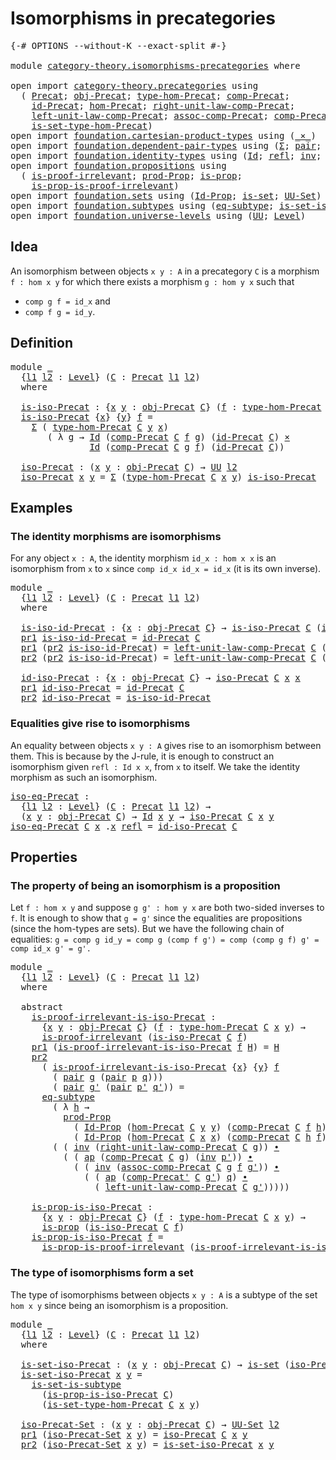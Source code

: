 # Isomorphisms in precategories

<pre class="Agda"><a id="42" class="Symbol">{-#</a> <a id="46" class="Keyword">OPTIONS</a> <a id="54" class="Pragma">--without-K</a> <a id="66" class="Pragma">--exact-split</a> <a id="80" class="Symbol">#-}</a>

<a id="85" class="Keyword">module</a> <a id="92" href="category-theory.isomorphisms-precategories.html" class="Module">category-theory.isomorphisms-precategories</a> <a id="135" class="Keyword">where</a>

<a id="142" class="Keyword">open</a> <a id="147" class="Keyword">import</a> <a id="154" href="category-theory.precategories.html" class="Module">category-theory.precategories</a> <a id="184" class="Keyword">using</a>
  <a id="192" class="Symbol">(</a> <a id="194" href="category-theory.precategories.html#2242" class="Function">Precat</a><a id="200" class="Symbol">;</a> <a id="202" href="category-theory.precategories.html#2555" class="Function">obj-Precat</a><a id="212" class="Symbol">;</a> <a id="214" href="category-theory.precategories.html#2674" class="Function">type-hom-Precat</a><a id="229" class="Symbol">;</a> <a id="231" href="category-theory.precategories.html#3056" class="Function">comp-Precat</a><a id="242" class="Symbol">;</a>
    <a id="248" href="category-theory.precategories.html#3789" class="Function">id-Precat</a><a id="257" class="Symbol">;</a> <a id="259" href="category-theory.precategories.html#2600" class="Function">hom-Precat</a><a id="269" class="Symbol">;</a> <a id="271" href="category-theory.precategories.html#4058" class="Function">right-unit-law-comp-Precat</a><a id="297" class="Symbol">;</a>
    <a id="303" href="category-theory.precategories.html#3884" class="Function">left-unit-law-comp-Precat</a><a id="328" class="Symbol">;</a> <a id="330" href="category-theory.precategories.html#3361" class="Function">assoc-comp-Precat</a><a id="347" class="Symbol">;</a> <a id="349" href="category-theory.precategories.html#3215" class="Function">comp-Precat&#39;</a><a id="361" class="Symbol">;</a>
    <a id="367" href="category-theory.precategories.html#2772" class="Function">is-set-type-hom-Precat</a><a id="389" class="Symbol">)</a>
<a id="391" class="Keyword">open</a> <a id="396" class="Keyword">import</a> <a id="403" href="foundation.cartesian-product-types.html" class="Module">foundation.cartesian-product-types</a> <a id="438" class="Keyword">using</a> <a id="444" class="Symbol">(</a><a id="445" href="foundation-core.cartesian-product-types.html#577" class="Function Operator">_×_</a><a id="448" class="Symbol">)</a>
<a id="450" class="Keyword">open</a> <a id="455" class="Keyword">import</a> <a id="462" href="foundation.dependent-pair-types.html" class="Module">foundation.dependent-pair-types</a> <a id="494" class="Keyword">using</a> <a id="500" class="Symbol">(</a><a id="501" href="foundation-core.dependent-pair-types.html#502" class="Record">Σ</a><a id="502" class="Symbol">;</a> <a id="504" href="foundation-core.dependent-pair-types.html#575" class="InductiveConstructor">pair</a><a id="508" class="Symbol">;</a> <a id="510" href="foundation-core.dependent-pair-types.html#592" class="Field">pr1</a><a id="513" class="Symbol">;</a> <a id="515" href="foundation-core.dependent-pair-types.html#604" class="Field">pr2</a><a id="518" class="Symbol">)</a>
<a id="520" class="Keyword">open</a> <a id="525" class="Keyword">import</a> <a id="532" href="foundation.identity-types.html" class="Module">foundation.identity-types</a> <a id="558" class="Keyword">using</a> <a id="564" class="Symbol">(</a><a id="565" href="foundation-core.identity-types.html#641" class="Datatype">Id</a><a id="567" class="Symbol">;</a> <a id="569" href="foundation-core.identity-types.html#694" class="InductiveConstructor">refl</a><a id="573" class="Symbol">;</a> <a id="575" href="foundation-core.identity-types.html#1552" class="Function">inv</a><a id="578" class="Symbol">;</a> <a id="580" href="foundation-core.identity-types.html#1239" class="Function Operator">_∙_</a><a id="583" class="Symbol">;</a> <a id="585" href="foundation-core.identity-types.html#2853" class="Function">ap</a><a id="587" class="Symbol">)</a>
<a id="589" class="Keyword">open</a> <a id="594" class="Keyword">import</a> <a id="601" href="foundation.propositions.html" class="Module">foundation.propositions</a> <a id="625" class="Keyword">using</a>
  <a id="633" class="Symbol">(</a> <a id="635" href="foundation-core.propositions.html#2208" class="Function">is-proof-irrelevant</a><a id="654" class="Symbol">;</a> <a id="656" href="foundation-core.propositions.html#5805" class="Function">prod-Prop</a><a id="665" class="Symbol">;</a> <a id="667" href="foundation-core.propositions.html#1246" class="Function">is-prop</a><a id="674" class="Symbol">;</a>
    <a id="680" href="foundation-core.propositions.html#3151" class="Function">is-prop-is-proof-irrelevant</a><a id="707" class="Symbol">)</a>
<a id="709" class="Keyword">open</a> <a id="714" class="Keyword">import</a> <a id="721" href="foundation.sets.html" class="Module">foundation.sets</a> <a id="737" class="Keyword">using</a> <a id="743" class="Symbol">(</a><a id="744" href="foundation-core.sets.html#1407" class="Function">Id-Prop</a><a id="751" class="Symbol">;</a> <a id="753" href="foundation-core.sets.html#1099" class="Function">is-set</a><a id="759" class="Symbol">;</a> <a id="761" href="foundation-core.sets.html#1177" class="Function">UU-Set</a><a id="767" class="Symbol">)</a>
<a id="769" class="Keyword">open</a> <a id="774" class="Keyword">import</a> <a id="781" href="foundation.subtypes.html" class="Module">foundation.subtypes</a> <a id="801" class="Keyword">using</a> <a id="807" class="Symbol">(</a><a id="808" href="foundation-core.subtypes.html#2633" class="Function">eq-subtype</a><a id="818" class="Symbol">;</a> <a id="820" href="foundation-core.subtypes.html#4137" class="Function">is-set-is-subtype</a><a id="837" class="Symbol">)</a>
<a id="839" class="Keyword">open</a> <a id="844" class="Keyword">import</a> <a id="851" href="foundation.universe-levels.html" class="Module">foundation.universe-levels</a> <a id="878" class="Keyword">using</a> <a id="884" class="Symbol">(</a><a id="885" href="foundation-core.universe-levels.html#222" class="Primitive">UU</a><a id="887" class="Symbol">;</a> <a id="889" href="Agda.Primitive.html#597" class="Postulate">Level</a><a id="894" class="Symbol">)</a>
</pre>
## Idea

An isomorphism between objects `x y : A` in a precategory `C` is a morphism `f : hom x y` for which there exists a morphism `g : hom y x` such that
- `comp g f = id_x` and
- `comp f g = id_y`.

## Definition

<pre class="Agda"><a id="1127" class="Keyword">module</a> <a id="1134" href="category-theory.isomorphisms-precategories.html#1134" class="Module">_</a>
  <a id="1138" class="Symbol">{</a><a id="1139" href="category-theory.isomorphisms-precategories.html#1139" class="Bound">l1</a> <a id="1142" href="category-theory.isomorphisms-precategories.html#1142" class="Bound">l2</a> <a id="1145" class="Symbol">:</a> <a id="1147" href="Agda.Primitive.html#597" class="Postulate">Level</a><a id="1152" class="Symbol">}</a> <a id="1154" class="Symbol">(</a><a id="1155" href="category-theory.isomorphisms-precategories.html#1155" class="Bound">C</a> <a id="1157" class="Symbol">:</a> <a id="1159" href="category-theory.precategories.html#2242" class="Function">Precat</a> <a id="1166" href="category-theory.isomorphisms-precategories.html#1139" class="Bound">l1</a> <a id="1169" href="category-theory.isomorphisms-precategories.html#1142" class="Bound">l2</a><a id="1171" class="Symbol">)</a>
  <a id="1175" class="Keyword">where</a>

  <a id="1184" href="category-theory.isomorphisms-precategories.html#1184" class="Function">is-iso-Precat</a> <a id="1198" class="Symbol">:</a> <a id="1200" class="Symbol">{</a><a id="1201" href="category-theory.isomorphisms-precategories.html#1201" class="Bound">x</a> <a id="1203" href="category-theory.isomorphisms-precategories.html#1203" class="Bound">y</a> <a id="1205" class="Symbol">:</a> <a id="1207" href="category-theory.precategories.html#2555" class="Function">obj-Precat</a> <a id="1218" href="category-theory.isomorphisms-precategories.html#1155" class="Bound">C</a><a id="1219" class="Symbol">}</a> <a id="1221" class="Symbol">(</a><a id="1222" href="category-theory.isomorphisms-precategories.html#1222" class="Bound">f</a> <a id="1224" class="Symbol">:</a> <a id="1226" href="category-theory.precategories.html#2674" class="Function">type-hom-Precat</a> <a id="1242" href="category-theory.isomorphisms-precategories.html#1155" class="Bound">C</a> <a id="1244" href="category-theory.isomorphisms-precategories.html#1201" class="Bound">x</a> <a id="1246" href="category-theory.isomorphisms-precategories.html#1203" class="Bound">y</a><a id="1247" class="Symbol">)</a> <a id="1249" class="Symbol">→</a> <a id="1251" href="foundation-core.universe-levels.html#222" class="Primitive">UU</a> <a id="1254" href="category-theory.isomorphisms-precategories.html#1142" class="Bound">l2</a>
  <a id="1259" href="category-theory.isomorphisms-precategories.html#1184" class="Function">is-iso-Precat</a> <a id="1273" class="Symbol">{</a><a id="1274" href="category-theory.isomorphisms-precategories.html#1274" class="Bound">x</a><a id="1275" class="Symbol">}</a> <a id="1277" class="Symbol">{</a><a id="1278" href="category-theory.isomorphisms-precategories.html#1278" class="Bound">y</a><a id="1279" class="Symbol">}</a> <a id="1281" href="category-theory.isomorphisms-precategories.html#1281" class="Bound">f</a> <a id="1283" class="Symbol">=</a>
    <a id="1289" href="foundation-core.dependent-pair-types.html#502" class="Record">Σ</a> <a id="1291" class="Symbol">(</a> <a id="1293" href="category-theory.precategories.html#2674" class="Function">type-hom-Precat</a> <a id="1309" href="category-theory.isomorphisms-precategories.html#1155" class="Bound">C</a> <a id="1311" href="category-theory.isomorphisms-precategories.html#1278" class="Bound">y</a> <a id="1313" href="category-theory.isomorphisms-precategories.html#1274" class="Bound">x</a><a id="1314" class="Symbol">)</a>
       <a id="1323" class="Symbol">(</a> <a id="1325" class="Symbol">λ</a> <a id="1327" href="category-theory.isomorphisms-precategories.html#1327" class="Bound">g</a> <a id="1329" class="Symbol">→</a> <a id="1331" href="foundation-core.identity-types.html#641" class="Datatype">Id</a> <a id="1334" class="Symbol">(</a><a id="1335" href="category-theory.precategories.html#3056" class="Function">comp-Precat</a> <a id="1347" href="category-theory.isomorphisms-precategories.html#1155" class="Bound">C</a> <a id="1349" href="category-theory.isomorphisms-precategories.html#1281" class="Bound">f</a> <a id="1351" href="category-theory.isomorphisms-precategories.html#1327" class="Bound">g</a><a id="1352" class="Symbol">)</a> <a id="1354" class="Symbol">(</a><a id="1355" href="category-theory.precategories.html#3789" class="Function">id-Precat</a> <a id="1365" href="category-theory.isomorphisms-precategories.html#1155" class="Bound">C</a><a id="1366" class="Symbol">)</a> <a id="1368" href="foundation-core.cartesian-product-types.html#577" class="Function Operator">×</a>
               <a id="1385" href="foundation-core.identity-types.html#641" class="Datatype">Id</a> <a id="1388" class="Symbol">(</a><a id="1389" href="category-theory.precategories.html#3056" class="Function">comp-Precat</a> <a id="1401" href="category-theory.isomorphisms-precategories.html#1155" class="Bound">C</a> <a id="1403" href="category-theory.isomorphisms-precategories.html#1327" class="Bound">g</a> <a id="1405" href="category-theory.isomorphisms-precategories.html#1281" class="Bound">f</a><a id="1406" class="Symbol">)</a> <a id="1408" class="Symbol">(</a><a id="1409" href="category-theory.precategories.html#3789" class="Function">id-Precat</a> <a id="1419" href="category-theory.isomorphisms-precategories.html#1155" class="Bound">C</a><a id="1420" class="Symbol">))</a>

  <a id="1426" href="category-theory.isomorphisms-precategories.html#1426" class="Function">iso-Precat</a> <a id="1437" class="Symbol">:</a> <a id="1439" class="Symbol">(</a><a id="1440" href="category-theory.isomorphisms-precategories.html#1440" class="Bound">x</a> <a id="1442" href="category-theory.isomorphisms-precategories.html#1442" class="Bound">y</a> <a id="1444" class="Symbol">:</a> <a id="1446" href="category-theory.precategories.html#2555" class="Function">obj-Precat</a> <a id="1457" href="category-theory.isomorphisms-precategories.html#1155" class="Bound">C</a><a id="1458" class="Symbol">)</a> <a id="1460" class="Symbol">→</a> <a id="1462" href="foundation-core.universe-levels.html#222" class="Primitive">UU</a> <a id="1465" href="category-theory.isomorphisms-precategories.html#1142" class="Bound">l2</a>
  <a id="1470" href="category-theory.isomorphisms-precategories.html#1426" class="Function">iso-Precat</a> <a id="1481" href="category-theory.isomorphisms-precategories.html#1481" class="Bound">x</a> <a id="1483" href="category-theory.isomorphisms-precategories.html#1483" class="Bound">y</a> <a id="1485" class="Symbol">=</a> <a id="1487" href="foundation-core.dependent-pair-types.html#502" class="Record">Σ</a> <a id="1489" class="Symbol">(</a><a id="1490" href="category-theory.precategories.html#2674" class="Function">type-hom-Precat</a> <a id="1506" href="category-theory.isomorphisms-precategories.html#1155" class="Bound">C</a> <a id="1508" href="category-theory.isomorphisms-precategories.html#1481" class="Bound">x</a> <a id="1510" href="category-theory.isomorphisms-precategories.html#1483" class="Bound">y</a><a id="1511" class="Symbol">)</a> <a id="1513" href="category-theory.isomorphisms-precategories.html#1184" class="Function">is-iso-Precat</a>
</pre>
## Examples

### The identity morphisms are isomorphisms

For any object `x : A`, the identity morphism `id_x : hom x x` is an isomorphism from `x` to `x` since `comp id_x id_x = id_x` (it is its own inverse).

<pre class="Agda"><a id="1751" class="Keyword">module</a> <a id="1758" href="category-theory.isomorphisms-precategories.html#1758" class="Module">_</a>
  <a id="1762" class="Symbol">{</a><a id="1763" href="category-theory.isomorphisms-precategories.html#1763" class="Bound">l1</a> <a id="1766" href="category-theory.isomorphisms-precategories.html#1766" class="Bound">l2</a> <a id="1769" class="Symbol">:</a> <a id="1771" href="Agda.Primitive.html#597" class="Postulate">Level</a><a id="1776" class="Symbol">}</a> <a id="1778" class="Symbol">(</a><a id="1779" href="category-theory.isomorphisms-precategories.html#1779" class="Bound">C</a> <a id="1781" class="Symbol">:</a> <a id="1783" href="category-theory.precategories.html#2242" class="Function">Precat</a> <a id="1790" href="category-theory.isomorphisms-precategories.html#1763" class="Bound">l1</a> <a id="1793" href="category-theory.isomorphisms-precategories.html#1766" class="Bound">l2</a><a id="1795" class="Symbol">)</a>
  <a id="1799" class="Keyword">where</a>

  <a id="1808" href="category-theory.isomorphisms-precategories.html#1808" class="Function">is-iso-id-Precat</a> <a id="1825" class="Symbol">:</a> <a id="1827" class="Symbol">{</a><a id="1828" href="category-theory.isomorphisms-precategories.html#1828" class="Bound">x</a> <a id="1830" class="Symbol">:</a> <a id="1832" href="category-theory.precategories.html#2555" class="Function">obj-Precat</a> <a id="1843" href="category-theory.isomorphisms-precategories.html#1779" class="Bound">C</a><a id="1844" class="Symbol">}</a> <a id="1846" class="Symbol">→</a> <a id="1848" href="category-theory.isomorphisms-precategories.html#1184" class="Function">is-iso-Precat</a> <a id="1862" href="category-theory.isomorphisms-precategories.html#1779" class="Bound">C</a> <a id="1864" class="Symbol">(</a><a id="1865" href="category-theory.precategories.html#3789" class="Function">id-Precat</a> <a id="1875" href="category-theory.isomorphisms-precategories.html#1779" class="Bound">C</a> <a id="1877" class="Symbol">{</a><a id="1878" href="category-theory.isomorphisms-precategories.html#1828" class="Bound">x</a><a id="1879" class="Symbol">})</a>
  <a id="1884" href="foundation-core.dependent-pair-types.html#592" class="Field">pr1</a> <a id="1888" href="category-theory.isomorphisms-precategories.html#1808" class="Function">is-iso-id-Precat</a> <a id="1905" class="Symbol">=</a> <a id="1907" href="category-theory.precategories.html#3789" class="Function">id-Precat</a> <a id="1917" href="category-theory.isomorphisms-precategories.html#1779" class="Bound">C</a>
  <a id="1921" href="foundation-core.dependent-pair-types.html#592" class="Field">pr1</a> <a id="1925" class="Symbol">(</a><a id="1926" href="foundation-core.dependent-pair-types.html#604" class="Field">pr2</a> <a id="1930" href="category-theory.isomorphisms-precategories.html#1808" class="Function">is-iso-id-Precat</a><a id="1946" class="Symbol">)</a> <a id="1948" class="Symbol">=</a> <a id="1950" href="category-theory.precategories.html#3884" class="Function">left-unit-law-comp-Precat</a> <a id="1976" href="category-theory.isomorphisms-precategories.html#1779" class="Bound">C</a> <a id="1978" class="Symbol">(</a><a id="1979" href="category-theory.precategories.html#3789" class="Function">id-Precat</a> <a id="1989" href="category-theory.isomorphisms-precategories.html#1779" class="Bound">C</a><a id="1990" class="Symbol">)</a>
  <a id="1994" href="foundation-core.dependent-pair-types.html#604" class="Field">pr2</a> <a id="1998" class="Symbol">(</a><a id="1999" href="foundation-core.dependent-pair-types.html#604" class="Field">pr2</a> <a id="2003" href="category-theory.isomorphisms-precategories.html#1808" class="Function">is-iso-id-Precat</a><a id="2019" class="Symbol">)</a> <a id="2021" class="Symbol">=</a> <a id="2023" href="category-theory.precategories.html#3884" class="Function">left-unit-law-comp-Precat</a> <a id="2049" href="category-theory.isomorphisms-precategories.html#1779" class="Bound">C</a> <a id="2051" class="Symbol">(</a><a id="2052" href="category-theory.precategories.html#3789" class="Function">id-Precat</a> <a id="2062" href="category-theory.isomorphisms-precategories.html#1779" class="Bound">C</a><a id="2063" class="Symbol">)</a>

  <a id="2068" href="category-theory.isomorphisms-precategories.html#2068" class="Function">id-iso-Precat</a> <a id="2082" class="Symbol">:</a> <a id="2084" class="Symbol">{</a><a id="2085" href="category-theory.isomorphisms-precategories.html#2085" class="Bound">x</a> <a id="2087" class="Symbol">:</a> <a id="2089" href="category-theory.precategories.html#2555" class="Function">obj-Precat</a> <a id="2100" href="category-theory.isomorphisms-precategories.html#1779" class="Bound">C</a><a id="2101" class="Symbol">}</a> <a id="2103" class="Symbol">→</a> <a id="2105" href="category-theory.isomorphisms-precategories.html#1426" class="Function">iso-Precat</a> <a id="2116" href="category-theory.isomorphisms-precategories.html#1779" class="Bound">C</a> <a id="2118" href="category-theory.isomorphisms-precategories.html#2085" class="Bound">x</a> <a id="2120" href="category-theory.isomorphisms-precategories.html#2085" class="Bound">x</a>
  <a id="2124" href="foundation-core.dependent-pair-types.html#592" class="Field">pr1</a> <a id="2128" href="category-theory.isomorphisms-precategories.html#2068" class="Function">id-iso-Precat</a> <a id="2142" class="Symbol">=</a> <a id="2144" href="category-theory.precategories.html#3789" class="Function">id-Precat</a> <a id="2154" href="category-theory.isomorphisms-precategories.html#1779" class="Bound">C</a>
  <a id="2158" href="foundation-core.dependent-pair-types.html#604" class="Field">pr2</a> <a id="2162" href="category-theory.isomorphisms-precategories.html#2068" class="Function">id-iso-Precat</a> <a id="2176" class="Symbol">=</a> <a id="2178" href="category-theory.isomorphisms-precategories.html#1808" class="Function">is-iso-id-Precat</a>
</pre>
### Equalities give rise to isomorphisms

An equality between objects `x y : A` gives rise to an isomorphism between them. This is because by the J-rule, it is enough to construct an isomorphism given `refl : Id x x`, from `x` to itself. We take the identity morphism as such an isomorphism.

<pre class="Agda"><a id="iso-eq-Precat"></a><a id="2501" href="category-theory.isomorphisms-precategories.html#2501" class="Function">iso-eq-Precat</a> <a id="2515" class="Symbol">:</a>
  <a id="2519" class="Symbol">{</a><a id="2520" href="category-theory.isomorphisms-precategories.html#2520" class="Bound">l1</a> <a id="2523" href="category-theory.isomorphisms-precategories.html#2523" class="Bound">l2</a> <a id="2526" class="Symbol">:</a> <a id="2528" href="Agda.Primitive.html#597" class="Postulate">Level</a><a id="2533" class="Symbol">}</a> <a id="2535" class="Symbol">(</a><a id="2536" href="category-theory.isomorphisms-precategories.html#2536" class="Bound">C</a> <a id="2538" class="Symbol">:</a> <a id="2540" href="category-theory.precategories.html#2242" class="Function">Precat</a> <a id="2547" href="category-theory.isomorphisms-precategories.html#2520" class="Bound">l1</a> <a id="2550" href="category-theory.isomorphisms-precategories.html#2523" class="Bound">l2</a><a id="2552" class="Symbol">)</a> <a id="2554" class="Symbol">→</a>
  <a id="2558" class="Symbol">(</a><a id="2559" href="category-theory.isomorphisms-precategories.html#2559" class="Bound">x</a> <a id="2561" href="category-theory.isomorphisms-precategories.html#2561" class="Bound">y</a> <a id="2563" class="Symbol">:</a> <a id="2565" href="category-theory.precategories.html#2555" class="Function">obj-Precat</a> <a id="2576" href="category-theory.isomorphisms-precategories.html#2536" class="Bound">C</a><a id="2577" class="Symbol">)</a> <a id="2579" class="Symbol">→</a> <a id="2581" href="foundation-core.identity-types.html#641" class="Datatype">Id</a> <a id="2584" href="category-theory.isomorphisms-precategories.html#2559" class="Bound">x</a> <a id="2586" href="category-theory.isomorphisms-precategories.html#2561" class="Bound">y</a> <a id="2588" class="Symbol">→</a> <a id="2590" href="category-theory.isomorphisms-precategories.html#1426" class="Function">iso-Precat</a> <a id="2601" href="category-theory.isomorphisms-precategories.html#2536" class="Bound">C</a> <a id="2603" href="category-theory.isomorphisms-precategories.html#2559" class="Bound">x</a> <a id="2605" href="category-theory.isomorphisms-precategories.html#2561" class="Bound">y</a>
<a id="2607" href="category-theory.isomorphisms-precategories.html#2501" class="Function">iso-eq-Precat</a> <a id="2621" href="category-theory.isomorphisms-precategories.html#2621" class="Bound">C</a> <a id="2623" href="category-theory.isomorphisms-precategories.html#2623" class="Bound">x</a> <a id="2625" class="DottedPattern Symbol">.</a><a id="2626" href="category-theory.isomorphisms-precategories.html#2623" class="DottedPattern Bound">x</a> <a id="2628" href="foundation-core.identity-types.html#694" class="InductiveConstructor">refl</a> <a id="2633" class="Symbol">=</a> <a id="2635" href="category-theory.isomorphisms-precategories.html#2068" class="Function">id-iso-Precat</a> <a id="2649" href="category-theory.isomorphisms-precategories.html#2621" class="Bound">C</a>
</pre>
## Properties

### The property of being an isomorphism is a proposition

Let `f : hom x y` and suppose `g g' : hom y x` are both two-sided inverses to `f`. It is enough to show that `g = g'` since the equalities are propositions (since the hom-types are sets). But we have the following chain of equalities:
`g = comp g id_y
   = comp g (comp f g')
   = comp (comp g f) g'
   = comp id_x g'
   = g'.`

<pre class="Agda"><a id="3067" class="Keyword">module</a> <a id="3074" href="category-theory.isomorphisms-precategories.html#3074" class="Module">_</a>
  <a id="3078" class="Symbol">{</a><a id="3079" href="category-theory.isomorphisms-precategories.html#3079" class="Bound">l1</a> <a id="3082" href="category-theory.isomorphisms-precategories.html#3082" class="Bound">l2</a> <a id="3085" class="Symbol">:</a> <a id="3087" href="Agda.Primitive.html#597" class="Postulate">Level</a><a id="3092" class="Symbol">}</a> <a id="3094" class="Symbol">(</a><a id="3095" href="category-theory.isomorphisms-precategories.html#3095" class="Bound">C</a> <a id="3097" class="Symbol">:</a> <a id="3099" href="category-theory.precategories.html#2242" class="Function">Precat</a> <a id="3106" href="category-theory.isomorphisms-precategories.html#3079" class="Bound">l1</a> <a id="3109" href="category-theory.isomorphisms-precategories.html#3082" class="Bound">l2</a><a id="3111" class="Symbol">)</a>
  <a id="3115" class="Keyword">where</a>

  <a id="3124" class="Keyword">abstract</a>
    <a id="3137" href="category-theory.isomorphisms-precategories.html#3137" class="Function">is-proof-irrelevant-is-iso-Precat</a> <a id="3171" class="Symbol">:</a>
      <a id="3179" class="Symbol">{</a><a id="3180" href="category-theory.isomorphisms-precategories.html#3180" class="Bound">x</a> <a id="3182" href="category-theory.isomorphisms-precategories.html#3182" class="Bound">y</a> <a id="3184" class="Symbol">:</a> <a id="3186" href="category-theory.precategories.html#2555" class="Function">obj-Precat</a> <a id="3197" href="category-theory.isomorphisms-precategories.html#3095" class="Bound">C</a><a id="3198" class="Symbol">}</a> <a id="3200" class="Symbol">(</a><a id="3201" href="category-theory.isomorphisms-precategories.html#3201" class="Bound">f</a> <a id="3203" class="Symbol">:</a> <a id="3205" href="category-theory.precategories.html#2674" class="Function">type-hom-Precat</a> <a id="3221" href="category-theory.isomorphisms-precategories.html#3095" class="Bound">C</a> <a id="3223" href="category-theory.isomorphisms-precategories.html#3180" class="Bound">x</a> <a id="3225" href="category-theory.isomorphisms-precategories.html#3182" class="Bound">y</a><a id="3226" class="Symbol">)</a> <a id="3228" class="Symbol">→</a>
      <a id="3236" href="foundation-core.propositions.html#2208" class="Function">is-proof-irrelevant</a> <a id="3256" class="Symbol">(</a><a id="3257" href="category-theory.isomorphisms-precategories.html#1184" class="Function">is-iso-Precat</a> <a id="3271" href="category-theory.isomorphisms-precategories.html#3095" class="Bound">C</a> <a id="3273" href="category-theory.isomorphisms-precategories.html#3201" class="Bound">f</a><a id="3274" class="Symbol">)</a>
    <a id="3280" href="foundation-core.dependent-pair-types.html#592" class="Field">pr1</a> <a id="3284" class="Symbol">(</a><a id="3285" href="category-theory.isomorphisms-precategories.html#3137" class="Function">is-proof-irrelevant-is-iso-Precat</a> <a id="3319" href="category-theory.isomorphisms-precategories.html#3319" class="Bound">f</a> <a id="3321" href="category-theory.isomorphisms-precategories.html#3321" class="Bound">H</a><a id="3322" class="Symbol">)</a> <a id="3324" class="Symbol">=</a> <a id="3326" href="category-theory.isomorphisms-precategories.html#3321" class="Bound">H</a>
    <a id="3332" href="foundation-core.dependent-pair-types.html#604" class="Field">pr2</a>
      <a id="3342" class="Symbol">(</a> <a id="3344" href="category-theory.isomorphisms-precategories.html#3137" class="Function">is-proof-irrelevant-is-iso-Precat</a> <a id="3378" class="Symbol">{</a><a id="3379" href="category-theory.isomorphisms-precategories.html#3379" class="Bound">x</a><a id="3380" class="Symbol">}</a> <a id="3382" class="Symbol">{</a><a id="3383" href="category-theory.isomorphisms-precategories.html#3383" class="Bound">y</a><a id="3384" class="Symbol">}</a> <a id="3386" href="category-theory.isomorphisms-precategories.html#3386" class="Bound">f</a>
        <a id="3396" class="Symbol">(</a> <a id="3398" href="foundation-core.dependent-pair-types.html#575" class="InductiveConstructor">pair</a> <a id="3403" href="category-theory.isomorphisms-precategories.html#3403" class="Bound">g</a> <a id="3405" class="Symbol">(</a><a id="3406" href="foundation-core.dependent-pair-types.html#575" class="InductiveConstructor">pair</a> <a id="3411" href="category-theory.isomorphisms-precategories.html#3411" class="Bound">p</a> <a id="3413" href="category-theory.isomorphisms-precategories.html#3413" class="Bound">q</a><a id="3414" class="Symbol">)))</a>
        <a id="3426" class="Symbol">(</a> <a id="3428" href="foundation-core.dependent-pair-types.html#575" class="InductiveConstructor">pair</a> <a id="3433" href="category-theory.isomorphisms-precategories.html#3433" class="Bound">g&#39;</a> <a id="3436" class="Symbol">(</a><a id="3437" href="foundation-core.dependent-pair-types.html#575" class="InductiveConstructor">pair</a> <a id="3442" href="category-theory.isomorphisms-precategories.html#3442" class="Bound">p&#39;</a> <a id="3445" href="category-theory.isomorphisms-precategories.html#3445" class="Bound">q&#39;</a><a id="3447" class="Symbol">))</a> <a id="3450" class="Symbol">=</a>
      <a id="3458" href="foundation-core.subtypes.html#2633" class="Function">eq-subtype</a>
        <a id="3477" class="Symbol">(</a> <a id="3479" class="Symbol">λ</a> <a id="3481" href="category-theory.isomorphisms-precategories.html#3481" class="Bound">h</a> <a id="3483" class="Symbol">→</a>
          <a id="3495" href="foundation-core.propositions.html#5805" class="Function">prod-Prop</a>
            <a id="3517" class="Symbol">(</a> <a id="3519" href="foundation-core.sets.html#1407" class="Function">Id-Prop</a> <a id="3527" class="Symbol">(</a><a id="3528" href="category-theory.precategories.html#2600" class="Function">hom-Precat</a> <a id="3539" href="category-theory.isomorphisms-precategories.html#3095" class="Bound">C</a> <a id="3541" href="category-theory.isomorphisms-precategories.html#3383" class="Bound">y</a> <a id="3543" href="category-theory.isomorphisms-precategories.html#3383" class="Bound">y</a><a id="3544" class="Symbol">)</a> <a id="3546" class="Symbol">(</a><a id="3547" href="category-theory.precategories.html#3056" class="Function">comp-Precat</a> <a id="3559" href="category-theory.isomorphisms-precategories.html#3095" class="Bound">C</a> <a id="3561" href="category-theory.isomorphisms-precategories.html#3386" class="Bound">f</a> <a id="3563" href="category-theory.isomorphisms-precategories.html#3481" class="Bound">h</a><a id="3564" class="Symbol">)</a> <a id="3566" class="Symbol">(</a><a id="3567" href="category-theory.precategories.html#3789" class="Function">id-Precat</a> <a id="3577" href="category-theory.isomorphisms-precategories.html#3095" class="Bound">C</a><a id="3578" class="Symbol">))</a>
            <a id="3593" class="Symbol">(</a> <a id="3595" href="foundation-core.sets.html#1407" class="Function">Id-Prop</a> <a id="3603" class="Symbol">(</a><a id="3604" href="category-theory.precategories.html#2600" class="Function">hom-Precat</a> <a id="3615" href="category-theory.isomorphisms-precategories.html#3095" class="Bound">C</a> <a id="3617" href="category-theory.isomorphisms-precategories.html#3379" class="Bound">x</a> <a id="3619" href="category-theory.isomorphisms-precategories.html#3379" class="Bound">x</a><a id="3620" class="Symbol">)</a> <a id="3622" class="Symbol">(</a><a id="3623" href="category-theory.precategories.html#3056" class="Function">comp-Precat</a> <a id="3635" href="category-theory.isomorphisms-precategories.html#3095" class="Bound">C</a> <a id="3637" href="category-theory.isomorphisms-precategories.html#3481" class="Bound">h</a> <a id="3639" href="category-theory.isomorphisms-precategories.html#3386" class="Bound">f</a><a id="3640" class="Symbol">)</a> <a id="3642" class="Symbol">(</a><a id="3643" href="category-theory.precategories.html#3789" class="Function">id-Precat</a> <a id="3653" href="category-theory.isomorphisms-precategories.html#3095" class="Bound">C</a><a id="3654" class="Symbol">)))</a>
        <a id="3666" class="Symbol">(</a> <a id="3668" class="Symbol">(</a> <a id="3670" href="foundation-core.identity-types.html#1552" class="Function">inv</a> <a id="3674" class="Symbol">(</a><a id="3675" href="category-theory.precategories.html#4058" class="Function">right-unit-law-comp-Precat</a> <a id="3702" href="category-theory.isomorphisms-precategories.html#3095" class="Bound">C</a> <a id="3704" href="category-theory.isomorphisms-precategories.html#3403" class="Bound">g</a><a id="3705" class="Symbol">))</a> <a id="3708" href="foundation-core.identity-types.html#1239" class="Function Operator">∙</a>
          <a id="3720" class="Symbol">(</a> <a id="3722" class="Symbol">(</a> <a id="3724" href="foundation-core.identity-types.html#2853" class="Function">ap</a> <a id="3727" class="Symbol">(</a><a id="3728" href="category-theory.precategories.html#3056" class="Function">comp-Precat</a> <a id="3740" href="category-theory.isomorphisms-precategories.html#3095" class="Bound">C</a> <a id="3742" href="category-theory.isomorphisms-precategories.html#3403" class="Bound">g</a><a id="3743" class="Symbol">)</a> <a id="3745" class="Symbol">(</a><a id="3746" href="foundation-core.identity-types.html#1552" class="Function">inv</a> <a id="3750" href="category-theory.isomorphisms-precategories.html#3442" class="Bound">p&#39;</a><a id="3752" class="Symbol">))</a> <a id="3755" href="foundation-core.identity-types.html#1239" class="Function Operator">∙</a>
            <a id="3769" class="Symbol">(</a> <a id="3771" class="Symbol">(</a> <a id="3773" href="foundation-core.identity-types.html#1552" class="Function">inv</a> <a id="3777" class="Symbol">(</a><a id="3778" href="category-theory.precategories.html#3361" class="Function">assoc-comp-Precat</a> <a id="3796" href="category-theory.isomorphisms-precategories.html#3095" class="Bound">C</a> <a id="3798" href="category-theory.isomorphisms-precategories.html#3403" class="Bound">g</a> <a id="3800" href="category-theory.isomorphisms-precategories.html#3386" class="Bound">f</a> <a id="3802" href="category-theory.isomorphisms-precategories.html#3433" class="Bound">g&#39;</a><a id="3804" class="Symbol">))</a> <a id="3807" href="foundation-core.identity-types.html#1239" class="Function Operator">∙</a>
              <a id="3823" class="Symbol">(</a> <a id="3825" class="Symbol">(</a> <a id="3827" href="foundation-core.identity-types.html#2853" class="Function">ap</a> <a id="3830" class="Symbol">(</a><a id="3831" href="category-theory.precategories.html#3215" class="Function">comp-Precat&#39;</a> <a id="3844" href="category-theory.isomorphisms-precategories.html#3095" class="Bound">C</a> <a id="3846" href="category-theory.isomorphisms-precategories.html#3433" class="Bound">g&#39;</a><a id="3848" class="Symbol">)</a> <a id="3850" href="category-theory.isomorphisms-precategories.html#3413" class="Bound">q</a><a id="3851" class="Symbol">)</a> <a id="3853" href="foundation-core.identity-types.html#1239" class="Function Operator">∙</a>
                <a id="3871" class="Symbol">(</a> <a id="3873" href="category-theory.precategories.html#3884" class="Function">left-unit-law-comp-Precat</a> <a id="3899" href="category-theory.isomorphisms-precategories.html#3095" class="Bound">C</a> <a id="3901" href="category-theory.isomorphisms-precategories.html#3433" class="Bound">g&#39;</a><a id="3903" class="Symbol">)))))</a>

    <a id="3914" href="category-theory.isomorphisms-precategories.html#3914" class="Function">is-prop-is-iso-Precat</a> <a id="3936" class="Symbol">:</a>
      <a id="3944" class="Symbol">{</a><a id="3945" href="category-theory.isomorphisms-precategories.html#3945" class="Bound">x</a> <a id="3947" href="category-theory.isomorphisms-precategories.html#3947" class="Bound">y</a> <a id="3949" class="Symbol">:</a> <a id="3951" href="category-theory.precategories.html#2555" class="Function">obj-Precat</a> <a id="3962" href="category-theory.isomorphisms-precategories.html#3095" class="Bound">C</a><a id="3963" class="Symbol">}</a> <a id="3965" class="Symbol">(</a><a id="3966" href="category-theory.isomorphisms-precategories.html#3966" class="Bound">f</a> <a id="3968" class="Symbol">:</a> <a id="3970" href="category-theory.precategories.html#2674" class="Function">type-hom-Precat</a> <a id="3986" href="category-theory.isomorphisms-precategories.html#3095" class="Bound">C</a> <a id="3988" href="category-theory.isomorphisms-precategories.html#3945" class="Bound">x</a> <a id="3990" href="category-theory.isomorphisms-precategories.html#3947" class="Bound">y</a><a id="3991" class="Symbol">)</a> <a id="3993" class="Symbol">→</a>
      <a id="4001" href="foundation-core.propositions.html#1246" class="Function">is-prop</a> <a id="4009" class="Symbol">(</a><a id="4010" href="category-theory.isomorphisms-precategories.html#1184" class="Function">is-iso-Precat</a> <a id="4024" href="category-theory.isomorphisms-precategories.html#3095" class="Bound">C</a> <a id="4026" href="category-theory.isomorphisms-precategories.html#3966" class="Bound">f</a><a id="4027" class="Symbol">)</a>
    <a id="4033" href="category-theory.isomorphisms-precategories.html#3914" class="Function">is-prop-is-iso-Precat</a> <a id="4055" href="category-theory.isomorphisms-precategories.html#4055" class="Bound">f</a> <a id="4057" class="Symbol">=</a>
      <a id="4065" href="foundation-core.propositions.html#3151" class="Function">is-prop-is-proof-irrelevant</a> <a id="4093" class="Symbol">(</a><a id="4094" href="category-theory.isomorphisms-precategories.html#3137" class="Function">is-proof-irrelevant-is-iso-Precat</a> <a id="4128" href="category-theory.isomorphisms-precategories.html#4055" class="Bound">f</a><a id="4129" class="Symbol">)</a>
</pre>
### The type of isomorphisms form a set

The type of isomorphisms between objects `x y : A` is a subtype of the set `hom x y` since being an isomorphism is a proposition.

<pre class="Agda"><a id="4316" class="Keyword">module</a> <a id="4323" href="category-theory.isomorphisms-precategories.html#4323" class="Module">_</a>
  <a id="4327" class="Symbol">{</a><a id="4328" href="category-theory.isomorphisms-precategories.html#4328" class="Bound">l1</a> <a id="4331" href="category-theory.isomorphisms-precategories.html#4331" class="Bound">l2</a> <a id="4334" class="Symbol">:</a> <a id="4336" href="Agda.Primitive.html#597" class="Postulate">Level</a><a id="4341" class="Symbol">}</a> <a id="4343" class="Symbol">(</a><a id="4344" href="category-theory.isomorphisms-precategories.html#4344" class="Bound">C</a> <a id="4346" class="Symbol">:</a> <a id="4348" href="category-theory.precategories.html#2242" class="Function">Precat</a> <a id="4355" href="category-theory.isomorphisms-precategories.html#4328" class="Bound">l1</a> <a id="4358" href="category-theory.isomorphisms-precategories.html#4331" class="Bound">l2</a><a id="4360" class="Symbol">)</a>
  <a id="4364" class="Keyword">where</a>

  <a id="4373" href="category-theory.isomorphisms-precategories.html#4373" class="Function">is-set-iso-Precat</a> <a id="4391" class="Symbol">:</a> <a id="4393" class="Symbol">(</a><a id="4394" href="category-theory.isomorphisms-precategories.html#4394" class="Bound">x</a> <a id="4396" href="category-theory.isomorphisms-precategories.html#4396" class="Bound">y</a> <a id="4398" class="Symbol">:</a> <a id="4400" href="category-theory.precategories.html#2555" class="Function">obj-Precat</a> <a id="4411" href="category-theory.isomorphisms-precategories.html#4344" class="Bound">C</a><a id="4412" class="Symbol">)</a> <a id="4414" class="Symbol">→</a> <a id="4416" href="foundation-core.sets.html#1099" class="Function">is-set</a> <a id="4423" class="Symbol">(</a><a id="4424" href="category-theory.isomorphisms-precategories.html#1426" class="Function">iso-Precat</a> <a id="4435" href="category-theory.isomorphisms-precategories.html#4344" class="Bound">C</a> <a id="4437" href="category-theory.isomorphisms-precategories.html#4394" class="Bound">x</a> <a id="4439" href="category-theory.isomorphisms-precategories.html#4396" class="Bound">y</a><a id="4440" class="Symbol">)</a>
  <a id="4444" href="category-theory.isomorphisms-precategories.html#4373" class="Function">is-set-iso-Precat</a> <a id="4462" href="category-theory.isomorphisms-precategories.html#4462" class="Bound">x</a> <a id="4464" href="category-theory.isomorphisms-precategories.html#4464" class="Bound">y</a> <a id="4466" class="Symbol">=</a>
    <a id="4472" href="foundation-core.subtypes.html#4137" class="Function">is-set-is-subtype</a>
      <a id="4496" class="Symbol">(</a><a id="4497" href="category-theory.isomorphisms-precategories.html#3914" class="Function">is-prop-is-iso-Precat</a> <a id="4519" href="category-theory.isomorphisms-precategories.html#4344" class="Bound">C</a><a id="4520" class="Symbol">)</a>
      <a id="4528" class="Symbol">(</a><a id="4529" href="category-theory.precategories.html#2772" class="Function">is-set-type-hom-Precat</a> <a id="4552" href="category-theory.isomorphisms-precategories.html#4344" class="Bound">C</a> <a id="4554" href="category-theory.isomorphisms-precategories.html#4462" class="Bound">x</a> <a id="4556" href="category-theory.isomorphisms-precategories.html#4464" class="Bound">y</a><a id="4557" class="Symbol">)</a>

  <a id="4562" href="category-theory.isomorphisms-precategories.html#4562" class="Function">iso-Precat-Set</a> <a id="4577" class="Symbol">:</a> <a id="4579" class="Symbol">(</a><a id="4580" href="category-theory.isomorphisms-precategories.html#4580" class="Bound">x</a> <a id="4582" href="category-theory.isomorphisms-precategories.html#4582" class="Bound">y</a> <a id="4584" class="Symbol">:</a> <a id="4586" href="category-theory.precategories.html#2555" class="Function">obj-Precat</a> <a id="4597" href="category-theory.isomorphisms-precategories.html#4344" class="Bound">C</a><a id="4598" class="Symbol">)</a> <a id="4600" class="Symbol">→</a> <a id="4602" href="foundation-core.sets.html#1177" class="Function">UU-Set</a> <a id="4609" href="category-theory.isomorphisms-precategories.html#4331" class="Bound">l2</a>
  <a id="4614" href="foundation-core.dependent-pair-types.html#592" class="Field">pr1</a> <a id="4618" class="Symbol">(</a><a id="4619" href="category-theory.isomorphisms-precategories.html#4562" class="Function">iso-Precat-Set</a> <a id="4634" href="category-theory.isomorphisms-precategories.html#4634" class="Bound">x</a> <a id="4636" href="category-theory.isomorphisms-precategories.html#4636" class="Bound">y</a><a id="4637" class="Symbol">)</a> <a id="4639" class="Symbol">=</a> <a id="4641" href="category-theory.isomorphisms-precategories.html#1426" class="Function">iso-Precat</a> <a id="4652" href="category-theory.isomorphisms-precategories.html#4344" class="Bound">C</a> <a id="4654" href="category-theory.isomorphisms-precategories.html#4634" class="Bound">x</a> <a id="4656" href="category-theory.isomorphisms-precategories.html#4636" class="Bound">y</a>
  <a id="4660" href="foundation-core.dependent-pair-types.html#604" class="Field">pr2</a> <a id="4664" class="Symbol">(</a><a id="4665" href="category-theory.isomorphisms-precategories.html#4562" class="Function">iso-Precat-Set</a> <a id="4680" href="category-theory.isomorphisms-precategories.html#4680" class="Bound">x</a> <a id="4682" href="category-theory.isomorphisms-precategories.html#4682" class="Bound">y</a><a id="4683" class="Symbol">)</a> <a id="4685" class="Symbol">=</a> <a id="4687" href="category-theory.isomorphisms-precategories.html#4373" class="Function">is-set-iso-Precat</a> <a id="4705" href="category-theory.isomorphisms-precategories.html#4680" class="Bound">x</a> <a id="4707" href="category-theory.isomorphisms-precategories.html#4682" class="Bound">y</a>
</pre>